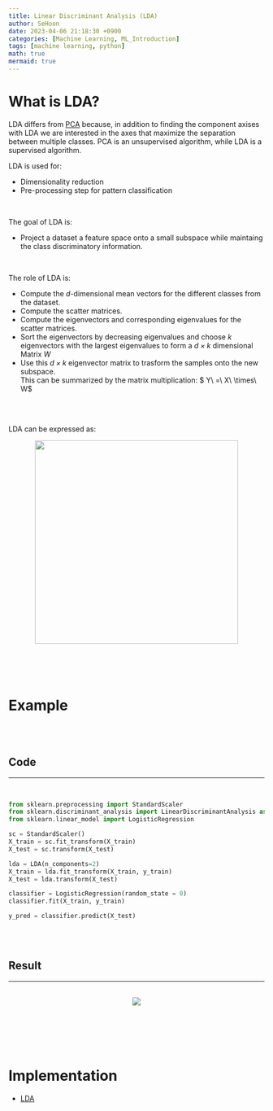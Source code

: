 ```yaml
---
title: Linear Discriminant Analysis (LDA)
author: SeHoon
date: 2023-04-06 21:18:30 +0900
categories: [Machine Learning, ML_Introduction]
tags: [machine learning, python]
math: true
mermaid: true
---
```


# What is LDA?
LDA differs from [PCA](https://csh970605.github.io/posts/PCA/) because, in addition to finding the component axises with LDA we are interested in the axes that maximize the separation between multiple classes.
PCA is an unsupervised algorithm, while LDA is a supervised algorithm.

LDA is used for:
+ Dimensionality reduction<br>
+ Pre-processing step for pattern classification<br>

<br>

The goal of LDA is:
+ Project a dataset a feature space onto a small subspace while maintaing the class discriminatory information.<br>
<br>

The role of LDA is:
+ Compute the *d*-dimensional mean vectors for the different classes from the dataset.<br>
+ Compute the scatter matrices.<br>
+ Compute the eigenvectors and corresponding eigenvalues for the scatter matrices.<br>
+ Sort the eigenvectors by decreasing eigenvalues and choose *$k$* eigenvectors with the largest eigenvalues to form a *$d \times k$* dimensional Matrix *$W$*<br>
+ Use this *$d \times k$* eigenvector matrix to trasform the samples onto the new subspace.<br>
This can be summarized by the matrix multiplication: $ Y\ =\ X\ \times\ W$

<br><br>

LDA can be expressed as:

<center>
<img src="https://user-images.githubusercontent.com/28240052/230391513-fa80c9b4-e76e-41b3-95ef-4aa0d8bcb6ad.png" width=400>
</center>

<br><br><br>

# Example
<br><br>

## Code
---
<br>

```py
from sklearn.preprocessing import StandardScaler
from sklearn.discriminant_analysis import LinearDiscriminantAnalysis as LDA
from sklearn.linear_model import LogisticRegression

sc = StandardScaler()
X_train = sc.fit_transform(X_train)
X_test = sc.transform(X_test)

lda = LDA(n_components=2)
X_train = lda.fit_transform(X_train, y_train)
X_test = lda.transform(X_test)

classifier = LogisticRegression(random_state = 0)
classifier.fit(X_train, y_train)

y_pred = classifier.predict(X_test)
```

<br><br>

## Result
---
<br>

<center>
<img src="https://user-images.githubusercontent.com/28240052/230391910-a71da4e3-67cb-4ca7-b3d7-a6c1d0c9ec96.png">
</center>

<br><br><br><br>

# Implementation

+ [LDA](https://github.com/csh970605/Machine-LearningA-Z/tree/main/Part%209%20-%20Dimensionality%20Reduction/Section%2044%20-%20Linear%20Discriminant%20Analysis%20(LDA)/Python)